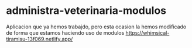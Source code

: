 # administra-veterinaria-modulos
Aplicacion que ya hemos trabajdo, pero esta ocasion la hemos modificado de forma que estamos haciendo uso de modulos
https://whimsical-tiramisu-13f069.netlify.app/
